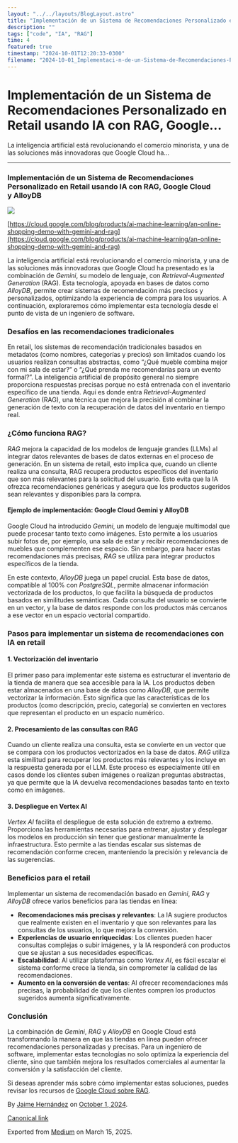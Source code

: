 ```yaml
---
layout: "../../layouts/BlogLayout.astro"
title: "Implementación de un Sistema de Recomendaciones Personalizado en Retail usando IA con RAG, Google"
description: ""
tags: ["code", "IA", "RAG"]
time: 4
featured: true
timestamp: "2024-10-01T12:20:33-0300"
filename: "2024-10-01_Implementaci-n-de-un-Sistema-de-Recomendaciones-Personalizado-en-Retail-usando-IA-con-RAG--Google--4b0ba349a82c"
---
```


Implementación de un Sistema de Recomendaciones Personalizado en Retail usando IA con RAG, Google…
==================================================================================================

La inteligencia artificial está revolucionando el comercio minorista, y una de las soluciones más innovadoras que Google Cloud ha…

* * *

### Implementación de un Sistema de Recomendaciones Personalizado en Retail usando IA con RAG, Google Cloud y AlloyDB

![](https://cdn-images-1.medium.com/max/800/1*MZouczLKPiCg7HmaSWxJgA.png)

[https://cloud.google.com/blog/products/ai-machine-learning/an-online-shopping-demo-with-gemini-and-rag](https://cloud.google.com/blog/products/ai-machine-learning/an-online-shopping-demo-with-gemini-and-rag)

La inteligencia artificial está revolucionando el comercio minorista, y una de las soluciones más innovadoras que Google Cloud ha presentado es la combinación de _Gemini_, su modelo de lenguaje, con _Retrieval-Augmented Generation_ (RAG). Esta tecnología, apoyada en bases de datos como _AlloyDB_, permite crear sistemas de recomendación más precisos y personalizados, optimizando la experiencia de compra para los usuarios. A continuación, exploraremos cómo implementar esta tecnología desde el punto de vista de un ingeniero de software.

### Desafíos en las recomendaciones tradicionales

En retail, los sistemas de recomendación tradicionales basados en metadatos (como nombres, categorías y precios) son limitados cuando los usuarios realizan consultas abstractas, como “¿Qué mueble combina mejor con mi sala de estar?” o “¿Qué prenda me recomendarías para un evento formal?”. La inteligencia artificial de propósito general no siempre proporciona respuestas precisas porque no está entrenada con el inventario específico de una tienda. Aquí es donde entra _Retrieval-Augmented Generation_ (RAG), una técnica que mejora la precisión al combinar la generación de texto con la recuperación de datos del inventario en tiempo real​.

### ¿Cómo funciona RAG?

_RAG_ mejora la capacidad de los modelos de lenguaje grandes (LLMs) al integrar datos relevantes de bases de datos externas en el proceso de generación. En un sistema de retail, esto implica que, cuando un cliente realiza una consulta, RAG recupera productos específicos del inventario que son más relevantes para la solicitud del usuario. Esto evita que la IA ofrezca recomendaciones genéricas y asegura que los productos sugeridos sean relevantes y disponibles para la compra.

#### Ejemplo de implementación: Google Cloud Gemini y AlloyDB

Google Cloud ha introducido _Gemini_, un modelo de lenguaje multimodal que puede procesar tanto texto como imágenes. Esto permite a los usuarios subir fotos de, por ejemplo, una sala de estar y recibir recomendaciones de muebles que complementen ese espacio. Sin embargo, para hacer estas recomendaciones más precisas, _RAG_ se utiliza para integrar productos específicos de la tienda.

En este contexto, _AlloyDB_ juega un papel crucial. Esta base de datos, compatible al 100% con _PostgreSQL_, permite almacenar información vectorizada de los productos, lo que facilita la búsqueda de productos basados en similitudes semánticas. Cada consulta del usuario se convierte en un vector, y la base de datos responde con los productos más cercanos a ese vector en un espacio vectorial compartido​.

### Pasos para implementar un sistema de recomendaciones con IA en retail

#### 1\. Vectorización del inventario

El primer paso para implementar este sistema es estructurar el inventario de la tienda de manera que sea accesible para la IA. Los productos deben estar almacenados en una base de datos como _AlloyDB_, que permite vectorizar la información. Esto significa que las características de los productos (como descripción, precio, categoría) se convierten en vectores que representan el producto en un espacio numérico.

#### 2\. Procesamiento de las consultas con RAG

Cuando un cliente realiza una consulta, esta se convierte en un vector que se compara con los productos vectorizados en la base de datos. _RAG_ utiliza esta similitud para recuperar los productos más relevantes y los incluye en la respuesta generada por el LLM. Este proceso es especialmente útil en casos donde los clientes suben imágenes o realizan preguntas abstractas, ya que permite que la IA devuelva recomendaciones basadas tanto en texto como en imágenes.

#### 3\. Despliegue en Vertex AI

_Vertex AI_ facilita el despliegue de esta solución de extremo a extremo. Proporciona las herramientas necesarias para entrenar, ajustar y desplegar los modelos en producción sin tener que gestionar manualmente la infraestructura. Esto permite a las tiendas escalar sus sistemas de recomendación conforme crecen, manteniendo la precisión y relevancia de las sugerencias​.

### Beneficios para el retail

Implementar un sistema de recomendación basado en _Gemini_, _RAG_ y _AlloyDB_ ofrece varios beneficios para las tiendas en línea:

*   **Recomendaciones más precisas y relevantes**: La IA sugiere productos que realmente existen en el inventario y que son relevantes para las consultas de los usuarios, lo que mejora la conversión.
*   **Experiencias de usuario enriquecidas**: Los clientes pueden hacer consultas complejas o subir imágenes, y la IA responderá con productos que se ajustan a sus necesidades específicas.
*   **Escalabilidad**: Al utilizar plataformas como _Vertex AI_, es fácil escalar el sistema conforme crece la tienda, sin comprometer la calidad de las recomendaciones.
*   **Aumento en la conversión de ventas**: Al ofrecer recomendaciones más precisas, la probabilidad de que los clientes compren los productos sugeridos aumenta significativamente.

### Conclusión

La combinación de _Gemini_, _RAG_ y _AlloyDB_ en Google Cloud está transformando la manera en que las tiendas en línea pueden ofrecer recomendaciones personalizadas y precisas. Para un ingeniero de software, implementar estas tecnologías no solo optimiza la experiencia del cliente, sino que también mejora los resultados comerciales al aumentar la conversión y la satisfacción del cliente.

Si deseas aprender más sobre cómo implementar estas soluciones, puedes revisar los recursos de [Google Cloud sobre RAG](https://cloud.google.com/blog/products/ai-machine-learning/an-online-shopping-demo-with-gemini-and-rag)​.

By [Jaime Hernández](https://medium.com/@devjaime) on [October 1, 2024](https://medium.com/p/4b0ba349a82c).

[Canonical link](https://medium.com/@devjaime/implementaci%C3%B3n-de-un-sistema-de-recomendaciones-personalizado-en-retail-usando-ia-con-rag-google-4b0ba349a82c)

Exported from [Medium](https://medium.com) on March 15, 2025.